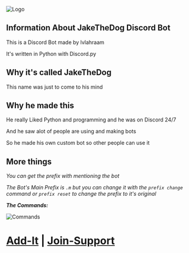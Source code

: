 ![Logo](https://cdn.discordapp.com/avatars/844226171972616205/4386a40d6b10f55c1b77b195913f6600.png?size=1024)
## Information About JakeTheDog Discord Bot
This is a Discord Bot made by lvlahraam

It's written in Python with Discord.py

## Why it's called JakeTheDog
This name was just  to come to his mind

## Why he made this
He really Liked Python and programming and he was on Discord 24/7

And he saw alot of people are using and making bots

So he made his own custom bot so other people can use it

## More things
*You can get the prefix with mentioning the bot*

*The Bot's Main Prefix is `.m` but you can change it with the `prefix change` command or `prefix reset` to change the prefix to it's original*

***The Commands:***

![Commands](https://cdn.discordapp.com/attachments/381963689470984203/889768423603724368/unknown.png)

# [Add-It](https://discord.com/oauth2/authorize?client_id=844226171972616205&scope=bot+applications.commands&permissions=8) | [Join-Support](https://discord.gg/bWnjkjyFRz)